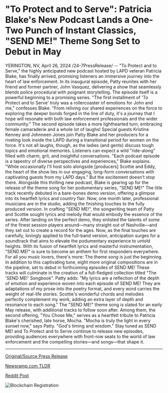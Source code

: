 # "To Protect and to Serve": Patricia Blake's New Podcast Lands a One-Two Punch of Instant Classics, "SEND ME!" Theme Song Set to Debut in May

YERINGTON, NV, April 26, 2024 /24-7PressRelease/ -- "To Protect and to Serve," the highly anticipated new podcast hosted by LAPD veteran Patricia Blake, has finally arrived, promising listeners an immersive journey into the heart of law enforcement. In its inaugural episode, Patty reunites with her friend and former partner, John Vasquez, delivering a show that seamlessly blends police procedural with poignant storytelling. The episode itself is a powerful beginning to a promising series.   "The first installment of 'To Protect and to Serve' truly was a rollercoaster of emotions for John and me," confesses Blake. "From reliving our shared experiences on the force to exploring the deeper bonds forged in the line of duty, it's a journey that I hope will resonate with both law enforcement professionals and the wider community."  The second episode takes a more lighthearted turn, embracing female camaraderie and a whole lot of laughs! Special guests Kristine Kenney and Johnneen Jones join Patty Blake and her producers for a riveting look inside the LAPD during a transitional period for women on the force. It's not all laughs, though, as the ladies (and gents) discuss tough topics and emotional memories. Listeners can expect a wild "ride-along" filled with charm, grit, and insightful conversations.  "Each podcast episode is a tapestry of diverse perspectives and experiences," Blake explains. "While occasionally I'll host solo alongside [producers] Scottie and Eddy, the heart of the show lies in our engaging, long-form conversations with captivating guests from my LAPD days."  But the excitement doesn't stop there. Alongside this thrilling new podcast, Blake is gearing up for the release of the theme song for her podumentary series, "SEND ME!" The title track recently debuted in a bare-bones demo version, offering a glimpse into its heartfelt lyrics and country flair. Now, one month later, professional musicians are in the studio, adding the finishing touches to the fully produced version.  In crafting "SEND ME!", the songwriting team of Patty and Scottie sought lyrics and melody that would embody the essence of the series. After landing on the perfect demo, they enlisted the talents of some of the finest session players around—many straight out of Nashville—and they set out to create a record for the ages.   Now, as the final touches are carefully, lovingly applied to the full-band version, anticipation surges for a soundtrack that aims to elevate the podumentary experience to untold heights. With its fusion of heartfelt lyrics and masterful instrumentation, "SEND ME!" is sure to become an anthem for first responders everywhere.  For all you music lovers, there's more: The theme song is just the beginning. In addition to this captivating tune, eight more original compositions are in the pipeline, set to debut in forthcoming episodes of SEND ME! These tracks will culminate in the creation of a full-fledged collection titled "The 'SEND ME!' Songbook".   Patty adds: "My lyrics are a reflection of the depth of emotion and experience woven into each episode of SEND ME! They are adaptations of my prose into the poetry format, and every word carries the weight of real-life stories. Scottie's wonderful chords and melodies perfectly complement my work, adding an extra layer of depth and resonance to each song."  The "SEND ME!" theme song is slated for an early May release, with additional tracks to follow soon after. Among them, the second offering, "You Chose Me," serves as a heartfelt tribute to Patricia Blake's cherished, late horse, Mocha.  "Mocha is truly the light in every sunset now," says Patty. "God's timing and wisdom."  Stay tuned as SEND ME! and To Protect and to Serve continue to release new episodes, providing audiences everywhere with front-row seats to the world of law enforcement and the compelling stories—and songs—that shape it. 

---

[Original/Source Press Release](https://www.24-7pressrelease.com/press-release/510431/to-protect-and-to-serve-patricia-blakes-new-podcast-lands-a-one-two-punch-of-instant-classics-send-me-theme-song-set-to-debut-in-may)
                    

[Newsramp.com TLDR](https://newsramp.com/curated-news/lapd-veteran-patricia-blake-launches-new-podcast-and-original-music-series/9d540675080f5c41f8ed14422f2c3d29) 

 



[Reddit Post](https://www.reddit.com/r/Lifestyle_Culture/comments/1cdoyln/lapd_veteran_patricia_blake_launches_new_podcast/) 



![Blockchain Registration](https://cdn.newsramp.app/24-7PressRelease/qrcode/244/26/airybeoB.webp)